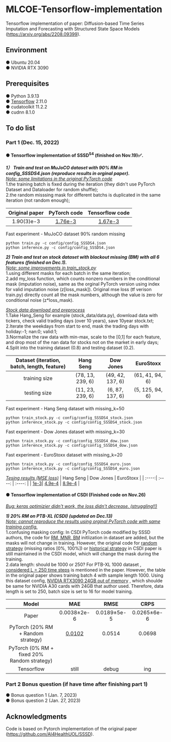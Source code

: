 # MLCOE-Tensorflow-implementation
Tensorflow implementation of paper: Diffusion-based Time Series Imputation and Forecasting with Structured State Space Models (https://arxiv.org/abs/2208.09399).  
## Environment
● Ubuntu 20.04  
● NVIDIA RTX 3090
## Prerequisites
● Python 3.9.13  
● [Tensorflow](https://www.tensorflow.org/install) 2.11.0  
● cudatoolkit 11.2.2  
● cudnn 8.1.0 

## To do list
### Part 1 (Dec. 15, 2022)  
#### ●  Tensorflow implementation of SSSD<sup>S4</sup> (finished on Nov.19)&#x2705;.  
***1） Train and test on MuJoCO dataset with 90% RM in config_SSSDS4.json (reproduce results in orginal paper).***    
<u>*Note: some limitations in the original PyTorch code*</u>         
1.the training batch is fixed during the iteration (they didn't use PyTorch Dataset and Dataloader for random shuffle);     
2.the random misssing mask for different batchs is duplicated in the same iteration (not random enough);

| Original paper | PyTorch code | Tensorflow code |
| :----:| :----: | :----: |
| 1.90(3)e-3 | [1.76e-3](figures/test_pytorch.png) | [1.67e-3](figures/test_tf.png) |    


Fast experiment - MuJoCO dataset 90% random missing
```
python train.py -c config/config_SSSDS4.json
python inference.py -c config/config_SSSDS4.json
```

***2) Train and test on stock dataset with blackout missing (BM) with all 6 features (finished on Dec.1).***     
<u>*Note: some improvements in train_stock.py*</u>           
1.using different masks for each batch in the same iteration;     
2.add my_loss function, which counts nonzero numbers in the conditional mask (imputation noise), same as the orginal PyTorch version using index for valid imputation noise (z[loss_mask]). Original mse loss (tf verison train.py) directly count all the mask numbers, although the value is zero for conditional noise (z*loss_mask).     

<u>*Stock data download and preprocess*</u>           
1.Take Hang_Seng for example (stock_data/data.py), download data with tickers, check valid trading days (over 10 years), save 10year stock.txt;     
2.Iterate the weekdays from start to end, mask the trading days with holiday:-1; nan:0; valid:1;     
3.Normalize the raw data with min-max, scale to the [0,1] for each feature, and drop most of the nan data for stocks not on the market in early days;    
4.Split into the training dataset (0.8) and testing dataset (0.2).    

| Dataset (iteration, batch, length, feature)| Hang Seng | Dow Jones |  EuroStoxx |
| :----:| :----: | :----: |  :----: |
| training size | (78, 13, 239, 6) | (49, 42, 137, 6) | (61, 41, 94, 6) |    
| testing size| (11, 23, 239, 6) | (6, 87, 137, 6) | (5, 125, 94, 6) |        

Fast experiment - Hang Seng dataset with missing_k=50
```
python train_stock.py -c config/config_SSSDS4_stock.json
python inference_stock.py -c config/config_SSSDS4_stock.json
```
Fast experiment - Dow Jones dataset with missing_k=30
```
python train_stock.py -c config/config_SSSDS4_dow.json
python inference_stock.py -c config/config_SSSDS4_dow.json
```
Fast experiment - EuroStoxx dataset with missing_k=20
```
python train_stock.py -c config/config_SSSDS4_euro.json
python inference_stock.py -c config/config_SSSDS4_euro.json
```
<u>*Tesing results (MSE loss)*</u>
| Hang Seng | Dow Jones | EuroStoxx |
| :----:| :----: | :----: |
| [1e-3](figures/Hang_Seng_test.png)| [4.9e-4](figures/Dow_Jones_29_test.png) | [8.9e-4](figures/EuroStoxx_47_test.png) |    


#### ● Tensorflow implementation of CSDI   (Finished code on Nov.26)
<u>*Bug: keras optimizier didn't work, the loss didn't decrease. (struggling!!)</u>*           

***1) 20% RM on PTB-XL (CSDI) (updated on Dec.13)***     
<u>*Note: cannot reproduce the results using orginal PyTorch code with same training config.*</u>    
1.confusing masking config: In CSDI PyTorch code modified by SSSD authors, the code for <u>RM, MNR, BM</u> initlization in dataset are added, but the masks will not change in training. However, the original code for <u>random strategy</u> (missing ratios [0%, 100%]) or <u>historical strategy</u> in CSDI paper is still maintained in the CSDI model, which will change the mask during the training.        
2.data length: should be 1000 or 250? For PTB-XL 1000 dataset , <u>considered L = 250 time steps</u> is mentioned in the paper. However, the table in the original paper shows training batch 4 with sample length 1000. Using this dataset config, <u>NVIDIA RTX3090 24GB out of memory</u> , which shoulde be same for NVIDIA A30 cards with 24GB that author used. Therefore, data length is set to 250, batch size is set to 16 for model training.

| Model | MAE | RMSE |  CRPS |
| :----:| :----: | :----: |  :----: |
| Paper| 0.0038±2e-6 | 0.0189±5e-5 | 0.0265±6e-6 |    
| PyTorch (20% RM + Random strategy)| [0.0102](figures/rm_0.2.png) | 0.0514 | 0.0698| 
| PyTorch (0% RM + fixed 20% Random strategy)|  | | | 
| Tensorflow| still |debug | ing | 

### Part 2 Bonus question  (if have time after finishing part 1)
● Bonus question 1 (Jan. 7, 2023)       
● Bonus question 2 (Jan. 27, 2023)



## Acknowledgments 
Code is based on Pytorch implementation of the original paper (https://github.com/AI4HealthUOL/SSSD).
